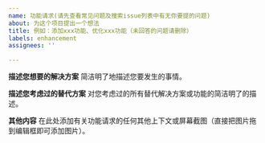 ```yaml
---
name: 功能请求(请先查看常见问题及搜索issue列表中有无你要提的问题)
about: 为这个项目提出一个想法
title: 例如：添加xxx功能、优化xxx功能（未回答的问题请删除）
labels: enhancement
assignees: ''

---
```


**描述您想要的解决方案**
简洁明了地描述您要发生的事情。

**描述您考虑过的替代方案**
对您考虑过的所有替代解决方案或功能的简洁明了的描述。

**其他内容**
在此处添加有关功能请求的任何其他上下文或屏幕截图（直接把图片拖到编辑框即可添加图片）。
